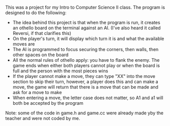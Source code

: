 This was a project for my Intro to Computer Science II class. The program is designed to do the following:
- The idea behind this project is that when the program is run, it creates an othello board on the terminal against an AI. (I've also heard it called Reversi, if that clarifies this)
- On the player's turn, it will display which turn it is and what the available moves are
- The AI is programmed to focus securing the corners, then walls, then other spaces on the board
- All the normal rules of othello apply: you have to flank the enemy. The game ends when either both players cannot play or when the board is full and the person with the most pieces wins
- If the player cannot make a move, they can type "XX" into the move section to skip their turn, however, a player does this and can make a move, the game will return that there is a move that can be made and ask for a move to make
- When entering a move, the letter case does not matter, so A1 and a1 will both be accepted by the program

Note: some of the code in game.h and game.cc were already made yby the teacher and were not coded by me.
